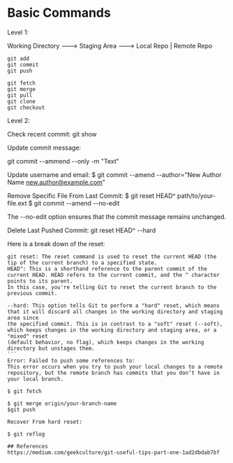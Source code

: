 # Basic Commands

Level 1:

Working Directory ---> Staging Area ---> Local Repo  |  Remote Repo
````
git add
git commit
git push

git fetch
git merge
git pull
git clone
git checkout
````

Level 2:

Check recent commit:
git show

Update commit message:

git commit --ammend --only -m "Text"

Update username and email:
$ git commit --amend --author="New Author Name <new.author@example.com>"


Remove Specific File From Last Commit:
$ git reset HEAD^ path/to/your-file.ext
$ git commit --amend --no-edit

The --no-edit option ensures that the commit message remains unchanged.

Delete Last Pushed Commit:
git reset HEAD^ --hard 

Here is a break down of the reset:
````
git reset: The reset command is used to reset the current HEAD (the tip of the current branch) to a specified state.
HEAD^: This is a shorthand reference to the parent commit of the current HEAD. HEAD refers to the current commit, and the ^ character points to its parent.
In this case, you're telling Git to reset the current branch to the previous commit.

--hard: This option tells Git to perform a "hard" reset, which means that it will discard all changes in the working directory and staging area since 
the specified commit. This is in contrast to a "soft" reset (--soft), which keeps changes in the working directory and staging area, or a "mixed" reset 
(default behavior, no flag), which keeps changes in the working directory but unstages them.
```
Error: Failed to push some references to:
This error occurs when you try to push your local changes to a remote repository, but the remote branch has commits that you don’t have in your local branch.

$ git fetch

$ git merge origin/your-branch-name
$git push

Recover From hard reset:

$ git reflog

## References
https://medium.com/geekculture/git-useful-tips-part-one-1ad2dbdab7bf
